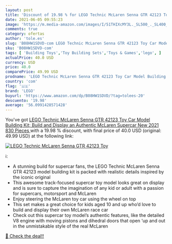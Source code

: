 ```yaml
---
layout: post
title: 'Discount of 19.98 % for LEGO Technic McLaren Senna GTR 42123 Toy'
date: 2021-06-05 09:55:23
image: 'https://m.media-amazon.com/images/I/51THIXcMY3L._SL500_._SL400_.jpg'
comments: true
category: ofertas
author: 'tole.es'
slug: 'B08HW1SDVD-com LEGO Technic McLaren Senna GTR 42123 Toy Car Model...'
sku: 'B08HW1SDVD-com'
tags: [ 'Building Toys','Toy Building Sets','Toys & Games','lego', ]
actualPrice: 40.0 USD
currency: USD
price: 40.0
comparePrice: 49.99 USD
prodname: 'LEGO Technic McLaren Senna GTR 42123 Toy Car Model Building Kit; Build and Display an Authentic McLaren Supercar  New 2021  830 Pieces '
country: 'com'
flag: '🇺🇸'
brand: 'LEGO'
buyurl: 'https://www.amazon.com/dp/B08HW1SDVD/?tag=tolees-20'
descuento: '19.98'
average: '56.0991428571428'
---
```


You've got [LEGO Technic McLaren Senna GTR 42123 Toy Car Model Building Kit; Build and Display an Authentic McLaren Supercar  New 2021  830 Pieces ](https://www.amazon.com/dp/B08HW1SDVD/?tag=tolees-20) with a  19.98 % discount, with final price of 40.0 USD (original: 49.99 USD) at the following link:

[![LEGO Technic McLaren Senna GTR 42123 Toy](https://m.media-amazon.com/images/I/51THIXcMY3L._SL500_._SL400_.jpg)](https://www.amazon.com/dp/B08HW1SDVD/?tag=tolees-20)

ℹ️:

- A stunning build for supercar fans, the LEGO Technic McLaren Senna GTR 42123 model building kit is packed with realistic details inspired by the iconic original
- This awesome track-focused supercar toy model looks great on display and is sure to capture the imagination of any kid or adult with a passion for supercars, motorsport and McLaren
- Enjoy steering the McLaren toy car using the wheel on top
- This set makes a great choice for kids aged 10 and up who’d love to build and display their own McLaren race car
- Check out this supercar toy model’s authentic features, like the detailed V8 engine with moving pistons and dihedral doors that open ‘up and out in the unmistakable style of the real McLaren

[🛒 Check the deal!!](https://www.amazon.com/dp/B08HW1SDVD/?tag=tolees-20)
